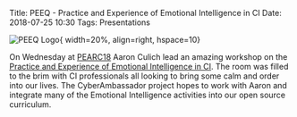 Title: PEEQ - Practice and Experience of Emotional Intelligence in CI
Date: 2018-07-25 10:30
Tags: Presentations

![PEEQ Logo](//colbrydi.github.io/cyberambassadors/images/PEEQ.png){ width=20%, align=right, hspace=10}

On Wednesday at [PEARC18](//www.pearc18.pearc.org/) Aaron Culich lead an amazing workshop on the [Practice and Experience of Emotional Intelligence in CI](//pearc18.conference-program.com/?page_id=10&id=work119&sess=sess130).  The room was filled to the brim with CI professionals all looking to bring some calm and order into our lives.  The CyberAmbassador project hopes to work with Aaron and integrate many of the Emotional Intelligence activities into our open source curriculum.
